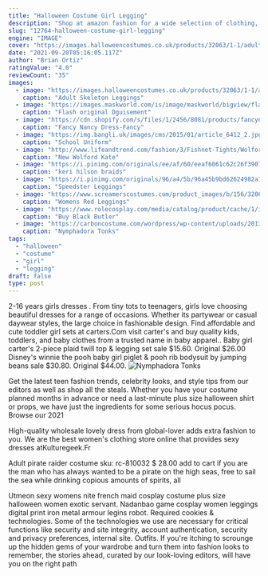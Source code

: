 ```yaml
---
title: "Halloween Costume Girl Legging"
description: "Shop at amazon fashion for a wide selection of clothing, shoes, jewelry and watches for both men and women at amazon.Com. Free shipping and free returns on eligible items."
slug: "12764-halloween-costume-girl-legging"
engine: "IMAGE"
cover: "https://images.halloweencostumes.co.uk/products/32063/1-1/adult-skeleton-leggings.jpg"
date: "2021-09-20T05:16:05.117Z"
author: "Brian Ortiz"
ratingValue: "4.0"
reviewCount: "35"
images:
  - image: "https://images.halloweencostumes.co.uk/products/32063/1-1/adult-skeleton-leggings.jpg"
    caption: "Adult Skeleton Leggings"
  - image: "https://images.maskworld.com/is/image/maskworld/bigview/flash-original-deguisement-fille--mw-116995-4.jpg"
    caption: "Flash original Dguisement"
  - image: "https://cdn.shopify.com/s/files/1/2456/8081/products/fancynancy4_1024x1024@2x.jpg?v=1543871623"
    caption: "Fancy Nancy Dress-Fancy"
  - image: "https://img.bangli.uk/images/cms/2015/01/article_6412_2.jpg"
    caption: "School Uniform"
  - image: "http://www.lifeandtrend.com/fashion/3/Fishnet-Tights/Wolford-Kate-Tights.jpg"
    caption: "New Wolford Kate"
  - image: "https://i.pinimg.com/originals/ee/af/60/eeaf6061c62c26f3907e3e51b5e05b5a.jpg"
    caption: "keri hilson braids"
  - image: "https://i.pinimg.com/originals/96/a4/5b/96a45b9bd62624982a1a1f415867f515.jpg"
    caption: "Speedster Leggings"
  - image: "https://www.screamerscostumes.com/product_images/b/156/32060_red_leggings__86319_zoom.jpg"
    caption: "Womens Red Leggings"
  - image: "https://www.rolecosplay.com/media/catalog/product/cache/1/image/abdc70554f9f323dd78abc925660a2c0/b/l/black_butler_ciel_phantomhiv_funeral_canonicals_cosplay_costume_1_.jpg"
    caption: "Buy Black Butler"
  - image: "https://carboncostume.com/wordpress/wp-content/uploads/2013/02/Tonks-Character-JPEG.jpg"
    caption: "Nymphadora Tonks"
tags:
  - "halloween"
  - "costume"
  - "girl"
  - "legging"
draft: false
type: post
---
```


2-16 years girls dresses . From tiny tots to teenagers, girls love choosing beautiful dresses for a range of occasions. Whether its partywear or casual daywear styles, the large choice in fashionable design. Find affordable and cute toddler girl sets at carters.Com visit carter's and buy quality kids, toddlers, and baby clothes from a trusted name in baby apparel.. Baby girl carter's 2-piece plaid twill top & legging set sale $15.60. Original $26.00  Disney's winnie the pooh baby girl piglet & pooh rib bodysuit by jumping beans sale $30.80. Original $44.00.
![Nymphadora Tonks](https://carboncostume.com/wordpress/wp-content/uploads/2013/02/Tonks-Character-JPEG.jpg "Nymphadora Tonks")

Get the latest teen fashion trends, celebrity looks, and style tips from our editors as well as shop all the steals. Whether you have your costume planned months in advance or need a last-minute plus size halloween shirt or props, we have just the ingredients for some serious hocus pocus. Browse our 2021
<!--inArticleAds-->

<!--galleryOne-->

High-quality wholesale lovely dress from global-lover adds extra fashion to you. We are the best women's clothing store online that provides sexy dresses atKulturegeek.Fr
<!--inArticleAds-->

<!--galleryTwo-->

Adult pirate raider costume sku: rc-810032 $ 28.00 add to cart if you are the man who has always wanted to be a pirate on the high seas, free to sail the sea while drinking copious amounts of spirits, all
<!--galleryThree-->

Utmeon sexy womens nite french maid cosplay costume plus size halloween women exotic servant.  Nadanbao game cosplay women leggings digital print iron metal armour legins robot. Required cookies & technologies. Some of the technologies we use are necessary for critical functions like security and site integrity, account authentication, security and privacy preferences, internal site. Outfits. If you're itching to scrounge up the hidden gems of your wardrobe and turn them into fashion looks to remember, the stories ahead, curated by our look-loving editors, will have you on the right path